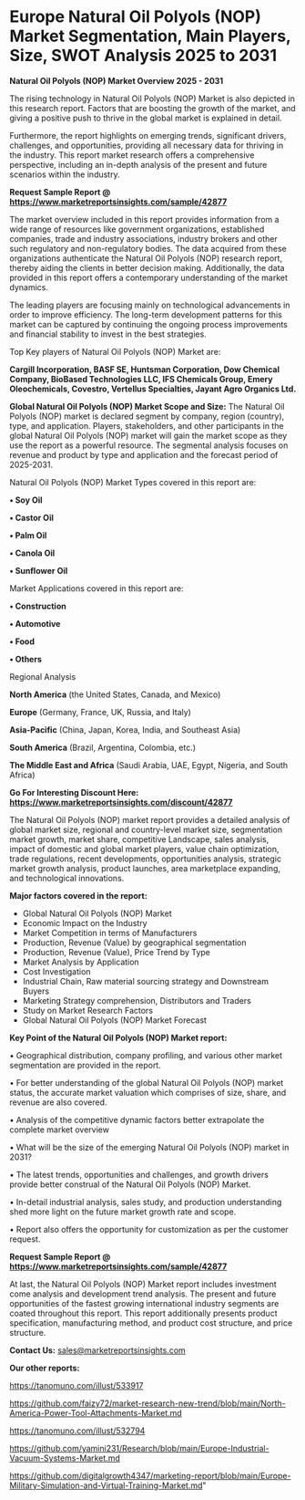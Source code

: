 # Europe Natural Oil Polyols (NOP) Market Segmentation, Main Players, Size, SWOT Analysis 2025 to 2031

<Strong> Natural Oil Polyols (NOP) Market Overview 2025 - 2031</strong>

The rising technology in Natural Oil Polyols (NOP) Market is also depicted in this research report. Factors that are boosting the growth of the market, and giving a positive push to thrive in the global market is explained in detail.

Furthermore, the report highlights on emerging trends, significant drivers, challenges, and opportunities, providing all necessary data for thriving in the industry. This report market research offers a comprehensive perspective, including an in-depth analysis of the present and future scenarios within the industry.

<strong>Request Sample Report @ <a href=https://www.marketreportsinsights.com/sample/42877>https://www.marketreportsinsights.com/sample/42877</a></strong>

The market overview included in this report provides information from a wide range of resources like government organizations, established companies, trade and industry associations, industry brokers and other such regulatory and non-regulatory bodies. The data acquired from these organizations authenticate the Natural Oil Polyols (NOP) research report, thereby aiding the clients in better decision making. Additionally, the data provided in this report offers a contemporary understanding of the market dynamics.

The leading players are focusing mainly on technological advancements in order to improve efficiency. The long-term development patterns for this market can be captured by continuing the ongoing process improvements and financial stability to invest in the best strategies.

Top Key players of Natural Oil Polyols (NOP) Market are:

<strong>Cargill Incorporation, BASF SE, Huntsman Corporation, Dow Chemical Company, BioBased Technologies LLC, IFS Chemicals Group, Emery Oleochemicals, Covestro, Vertellus Specialties, Jayant Agro Organics Ltd.</strong>

<strong><b>Global Natural Oil Polyols (NOP) Market Scope and Size:</b></strong>
The Natural Oil Polyols (NOP) market is declared segment by company, region (country), type, and application. Players, stakeholders, and other participants in the global Natural Oil Polyols (NOP) market will gain the market scope as they use the report as a powerful resource. The segmental analysis focuses on revenue and product by type and application and the forecast period of 2025-2031.

Natural Oil Polyols (NOP) Market Types covered in this report are:

<strong>•  Soy Oil

•  Castor Oil

•  Palm Oil

•  Canola Oil

•  Sunflower Oil</strong>

Market Applications covered in this report are:

<strong>•  Construction

•  Automotive

•  Food

•  Others</strong> 

Regional Analysis

<strong>North America</strong> (the United States, Canada, and Mexico)

<strong>Europe</strong> (Germany, France, UK, Russia, and Italy)

<strong>Asia-Pacific</strong> (China, Japan, Korea, India, and Southeast Asia)

<strong>South America</strong> (Brazil, Argentina, Colombia, etc.)

<strong>The Middle East and Africa</strong> (Saudi Arabia, UAE, Egypt, Nigeria, and South Africa)

<strong>Go For Interesting Discount Here: <a href=https://www.marketreportsinsights.com/discount/42877>https://www.marketreportsinsights.com/discount/42877</a></strong>

The Natural Oil Polyols (NOP) market report provides a detailed analysis of global market size, regional and country-level market size, segmentation market growth, market share, competitive Landscape, sales analysis, impact of domestic and global market players, value chain optimization, trade regulations, recent developments, opportunities analysis, strategic market growth analysis, product launches, area marketplace expanding, and technological innovations.

<strong><b>Major factors covered in the report:</b></strong>
<ul>
  <li>Global Natural Oil Polyols (NOP) Market </li>
  <li>Economic Impact on the Industry</li>
  <li>Market Competition in terms of Manufacturers</li>
  <li>Production, Revenue (Value) by geographical segmentation</li>
  <li>Production, Revenue (Value), Price Trend by Type</li>
  <li>Market Analysis by Application</li>
  <li>Cost Investigation</li>
  <li>Industrial Chain, Raw material sourcing strategy and Downstream Buyers</li>
  <li>Marketing Strategy comprehension, Distributors and Traders</li>
  <li>Study on Market Research Factors</li>
  <li>Global Natural Oil Polyols (NOP) Market Forecast</li>
</ul>

<strong><b>Key Point of the Natural Oil Polyols (NOP) Market report:</b></strong>

• Geographical distribution, company profiling, and various other market segmentation are provided in the report.

• For better understanding of the global Natural Oil Polyols (NOP) market status, the accurate market valuation which comprises of size, share, and revenue are also covered.

• Analysis of the competitive dynamic factors better extrapolate the complete market overview

• What will be the size of the emerging Natural Oil Polyols (NOP) market in 2031?

• The latest trends, opportunities and challenges, and growth drivers provide better construal of the Natural Oil Polyols (NOP) Market.

• In-detail industrial analysis, sales study, and production understanding shed more light on the future market growth rate and scope.

• Report also offers the opportunity for customization as per the customer request.

<strong>Request Sample Report @ <a href=https://www.marketreportsinsights.com/sample/42877>https://www.marketreportsinsights.com/sample/42877</a></strong>

At last, the Natural Oil Polyols (NOP) Market report includes investment come analysis and development trend analysis. The present and future opportunities of the fastest growing international industry segments are coated throughout this report. This report additionally presents product specification, manufacturing method, and product cost structure, and price structure.

<strong>Contact Us:</strong>
sales@marketreportsinsights.com

<strong>Our other reports:</strong>

<a href=https://tanomuno.com/illust/533917>https://tanomuno.com/illust/533917</a>

<a href=https://github.com/faizy72/market-research-new-trend/blob/main/North-America-Power-Tool-Attachments-Market.md>https://github.com/faizy72/market-research-new-trend/blob/main/North-America-Power-Tool-Attachments-Market.md</a>

<a href=https://tanomuno.com/illust/532794>https://tanomuno.com/illust/532794</a>

<a href=https://github.com/yamini231/Research/blob/main/Europe-Industrial-Vacuum-Systems-Market.md>https://github.com/yamini231/Research/blob/main/Europe-Industrial-Vacuum-Systems-Market.md</a>

<a href=https://github.com/digitalgrowth4347/marketing-report/blob/main/Europe-Military-Simulation-and-Virtual-Training-Market.md>https://github.com/digitalgrowth4347/marketing-report/blob/main/Europe-Military-Simulation-and-Virtual-Training-Market.md</a>"
